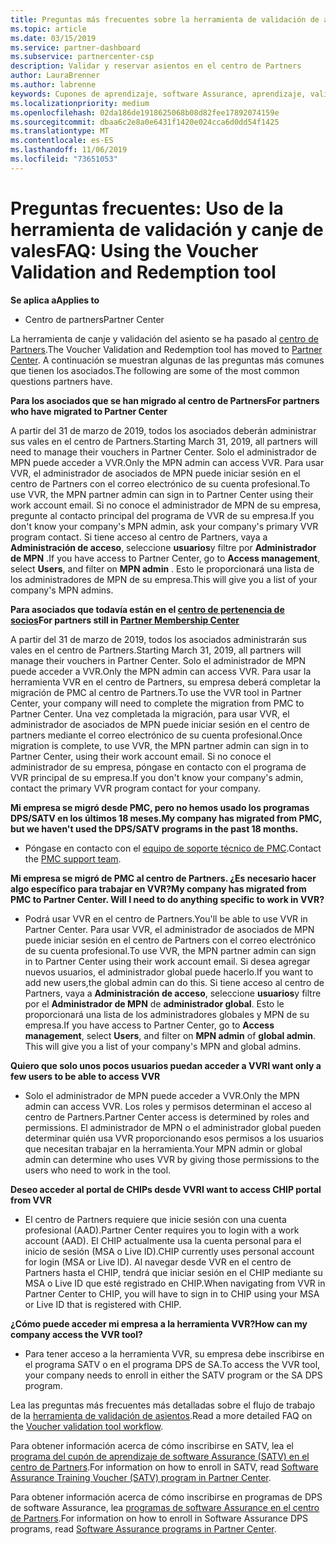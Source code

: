 ```yaml
---
title: Preguntas más frecuentes sobre la herramienta de validación de asientos | Centro de Partners
ms.topic: article
ms.date: 03/15/2019
ms.service: partner-dashboard
ms.subservice: partnercenter-csp
description: Validar y reservar asientos en el centro de Partners
author: LauraBrenner
ms.author: labrenne
keywords: Cupones de aprendizaje, software Assurance, aprendizaje, validar vales, reservar justificante
ms.localizationpriority: medium
ms.openlocfilehash: 02da186de1918625068b08d82fee17892074159e
ms.sourcegitcommit: dbaa6c2e8a0e6431f1420e024cca6d0dd54f1425
ms.translationtype: MT
ms.contentlocale: es-ES
ms.lasthandoff: 11/06/2019
ms.locfileid: "73651053"
---
```

# <a name="faq-using-the-voucher-validation-and-redemption-tool"></a><span data-ttu-id="6dbda-104">Preguntas frecuentes: Uso de la herramienta de validación y canje de vales</span><span class="sxs-lookup"><span data-stu-id="6dbda-104">FAQ: Using the Voucher Validation and Redemption tool</span></span> 

<span data-ttu-id="6dbda-105">**Se aplica a**</span><span class="sxs-lookup"><span data-stu-id="6dbda-105">**Applies to**</span></span>

- <span data-ttu-id="6dbda-106">Centro de partners</span><span class="sxs-lookup"><span data-stu-id="6dbda-106">Partner Center</span></span>

<span data-ttu-id="6dbda-107">La herramienta de canje y validación del asiento se ha pasado al [centro de Partners](https://partner.microsoft.com/pcv/dashboard/overview).</span><span class="sxs-lookup"><span data-stu-id="6dbda-107">The Voucher Validation and Redemption tool has moved to [Partner Center](https://partner.microsoft.com/pcv/dashboard/overview).</span></span> <span data-ttu-id="6dbda-108">A continuación se muestran algunas de las preguntas más comunes que tienen los asociados.</span><span class="sxs-lookup"><span data-stu-id="6dbda-108">The following are some of the most common questions partners have.</span></span> 

<span data-ttu-id="6dbda-109">**Para los asociados que se han migrado al centro de Partners**</span><span class="sxs-lookup"><span data-stu-id="6dbda-109">**For partners who have migrated to Partner Center**</span></span>

 <span data-ttu-id="6dbda-110">A partir del 31 de marzo de 2019, todos los asociados deberán administrar sus vales en el centro de Partners.</span><span class="sxs-lookup"><span data-stu-id="6dbda-110">Starting March 31, 2019, all partners will need to manage their vouchers in Partner Center.</span></span> <span data-ttu-id="6dbda-111">Solo el administrador de MPN puede acceder a VVR.</span><span class="sxs-lookup"><span data-stu-id="6dbda-111">Only the MPN admin can access VVR.</span></span> <span data-ttu-id="6dbda-112">Para usar VVR, el administrador de asociados de MPN puede iniciar sesión en el centro de Partners con el correo electrónico de su cuenta profesional.</span><span class="sxs-lookup"><span data-stu-id="6dbda-112">To use VVR, the MPN partner admin can sign in to Partner Center using their work account email.</span></span> <span data-ttu-id="6dbda-113">Si no conoce el administrador de MPN de su empresa, pregunte al contacto principal del programa de VVR de su empresa.</span><span class="sxs-lookup"><span data-stu-id="6dbda-113">If you don't know your company's MPN admin, ask your company's primary VVR program contact.</span></span>  <span data-ttu-id="6dbda-114">Si tiene acceso al centro de Partners, vaya a **Administración de acceso**, seleccione **usuarios**y filtre por **Administrador de MPN** .</span><span class="sxs-lookup"><span data-stu-id="6dbda-114">If you have access to Partner Center, go to **Access management**, select **Users**, and filter on **MPN admin** .</span></span> <span data-ttu-id="6dbda-115">Esto le proporcionará una lista de los administradores de MPN de su empresa.</span><span class="sxs-lookup"><span data-stu-id="6dbda-115">This will give you a list of your company's MPN admins.</span></span>  

<span data-ttu-id="6dbda-116">**Para asociados que todavía están en el [centro de pertenencia de socios](https://partner.microsoft.com/)**</span><span class="sxs-lookup"><span data-stu-id="6dbda-116">**For partners still in [Partner Membership Center](https://partner.microsoft.com/)**</span></span>

<span data-ttu-id="6dbda-117">A partir del 31 de marzo de 2019, todos los asociados administrarán sus vales en el centro de Partners.</span><span class="sxs-lookup"><span data-stu-id="6dbda-117">Starting March 31, 2019, all partners will manage their vouchers in Partner Center.</span></span> <span data-ttu-id="6dbda-118">Solo el administrador de MPN puede acceder a VVR.</span><span class="sxs-lookup"><span data-stu-id="6dbda-118">Only the MPN admin can access VVR.</span></span> <span data-ttu-id="6dbda-119">Para usar la herramienta VVR en el centro de Partners, su empresa deberá completar la migración de PMC al centro de Partners.</span><span class="sxs-lookup"><span data-stu-id="6dbda-119">To use the VVR tool in Partner Center, your company will need to complete the migration from PMC to Partner Center.</span></span> <span data-ttu-id="6dbda-120">Una vez completada la migración, para usar VVR, el administrador de asociados de MPN puede iniciar sesión en el centro de partners mediante el correo electrónico de su cuenta profesional.</span><span class="sxs-lookup"><span data-stu-id="6dbda-120">Once migration is complete, to use VVR, the MPN partner admin can sign in to Partner Center, using their work account email.</span></span> <span data-ttu-id="6dbda-121">Si no conoce el administrador de su empresa, póngase en contacto con el programa de VVR principal de su empresa.</span><span class="sxs-lookup"><span data-stu-id="6dbda-121">If you don't know your company's admin, contact the primary VVR program contact for your company.</span></span>  


<span data-ttu-id="6dbda-122">**Mi empresa se migró desde PMC, pero no hemos usado los programas DPS/SATV en los últimos 18 meses.**</span><span class="sxs-lookup"><span data-stu-id="6dbda-122">**My company has migrated from PMC, but we haven't used the DPS/SATV programs in the past 18 months.**</span></span>

- <span data-ttu-id="6dbda-123">Póngase en contacto con el [equipo de soporte técnico de PMC](mailto:proghelp@microsoft.com).</span><span class="sxs-lookup"><span data-stu-id="6dbda-123">Contact the [PMC support team](mailto:proghelp@microsoft.com).</span></span> 


<span data-ttu-id="6dbda-124">**Mi empresa se migró de PMC al centro de Partners. ¿Es necesario hacer algo específico para trabajar en VVR?**</span><span class="sxs-lookup"><span data-stu-id="6dbda-124">**My company has migrated from PMC to Partner Center. Will I need to do anything specific to work in VVR?**</span></span> 

- <span data-ttu-id="6dbda-125">Podrá usar VVR en el centro de Partners.</span><span class="sxs-lookup"><span data-stu-id="6dbda-125">You'll be able to use VVR in Partner Center.</span></span>  <span data-ttu-id="6dbda-126">Para usar VVR, el administrador de asociados de MPN puede iniciar sesión en el centro de Partners con el correo electrónico de su cuenta profesional.</span><span class="sxs-lookup"><span data-stu-id="6dbda-126">To use VVR, the MPN partner admin can sign in to Partner Center using their work account email.</span></span> <span data-ttu-id="6dbda-127">Si desea agregar nuevos usuarios, el administrador global puede hacerlo.</span><span class="sxs-lookup"><span data-stu-id="6dbda-127">If you want to add new users,the global admin can do this.</span></span> <span data-ttu-id="6dbda-128">Si tiene acceso al centro de Partners, vaya a **Administración de acceso**, seleccione **usuarios**y filtre por el **Administrador de MPN** de **administrador global**. Esto le proporcionará una lista de los administradores globales y MPN de su empresa.</span><span class="sxs-lookup"><span data-stu-id="6dbda-128">If you have access to Partner Center, go to **Access management**, select **Users**, and filter on **MPN admin** of **global admin**. This will give you a list of your company's MPN and global admins.</span></span>  

<span data-ttu-id="6dbda-129">**Quiero que solo unos pocos usuarios puedan acceder a VVR**</span><span class="sxs-lookup"><span data-stu-id="6dbda-129">**I want only a few users to be able to access VVR**</span></span>

- <span data-ttu-id="6dbda-130">Solo el administrador de MPN puede acceder a VVR.</span><span class="sxs-lookup"><span data-stu-id="6dbda-130">Only the MPN admin can access VVR.</span></span> <span data-ttu-id="6dbda-131">Los roles y permisos determinan el acceso al centro de Partners.</span><span class="sxs-lookup"><span data-stu-id="6dbda-131">Partner Center access is determined by roles and permissions.</span></span> <span data-ttu-id="6dbda-132">El administrador de MPN o el administrador global pueden determinar quién usa VVR proporcionando esos permisos a los usuarios que necesitan trabajar en la herramienta.</span><span class="sxs-lookup"><span data-stu-id="6dbda-132">Your MPN admin or global admin can determine who uses VVR by giving those permissions to the users who need to work in the tool.</span></span>

<span data-ttu-id="6dbda-133">**Deseo acceder al portal de CHIPs desde VVR**</span><span class="sxs-lookup"><span data-stu-id="6dbda-133">**I want to access CHIP portal from VVR**</span></span>

- <span data-ttu-id="6dbda-134">El centro de Partners requiere que inicie sesión con una cuenta profesional (AAD).</span><span class="sxs-lookup"><span data-stu-id="6dbda-134">Partner Center requires you to login with a work account (AAD).</span></span>  <span data-ttu-id="6dbda-135">El CHIP actualmente usa la cuenta personal para el inicio de sesión (MSA o Live ID).</span><span class="sxs-lookup"><span data-stu-id="6dbda-135">CHIP currently uses personal account for login (MSA or Live ID).</span></span>  <span data-ttu-id="6dbda-136">Al navegar desde VVR en el centro de Partners hasta el CHIP, tendrá que iniciar sesión en el CHIP mediante su MSA o Live ID que esté registrado en CHIP.</span><span class="sxs-lookup"><span data-stu-id="6dbda-136">When navigating from VVR in Partner Center to CHIP, you will have to sign in to CHIP using your MSA or Live ID that is registered with CHIP.</span></span>

<span data-ttu-id="6dbda-137">**¿Cómo puede acceder mi empresa a la herramienta VVR?**</span><span class="sxs-lookup"><span data-stu-id="6dbda-137">**How can my company access the VVR tool?**</span></span>

- <span data-ttu-id="6dbda-138">Para tener acceso a la herramienta VVR, su empresa debe inscribirse en el programa SATV o en el programa DPS de SA.</span><span class="sxs-lookup"><span data-stu-id="6dbda-138">To access the VVR tool, your company needs to enroll in either the SATV program or the SA DPS program.</span></span>

<span data-ttu-id="6dbda-139">Lea las preguntas más frecuentes más detalladas sobre el flujo de trabajo de la [herramienta de validación de asientos](https://query.prod.cms.rt.microsoft.com/cms/api/am/binary/RE3kz5o).</span><span class="sxs-lookup"><span data-stu-id="6dbda-139">Read a more detailed FAQ on the [Voucher validation tool workflow](https://query.prod.cms.rt.microsoft.com/cms/api/am/binary/RE3kz5o).</span></span>

<span data-ttu-id="6dbda-140">Para obtener información acerca de cómo inscribirse en SATV, lea el [programa del cupón de aprendizaje de software Assurance (SATV) en el centro de Partners](software-assurance-satv.md).</span><span class="sxs-lookup"><span data-stu-id="6dbda-140">For information on how to enroll in SATV, read [Software Assurance Training Voucher (SATV) program in Partner Center](software-assurance-satv.md).</span></span>

<span data-ttu-id="6dbda-141">Para obtener información acerca de cómo inscribirse en programas de DPS de software Assurance, lea [programas de software Assurance en el centro de Partners](software-assurance-dps.md).</span><span class="sxs-lookup"><span data-stu-id="6dbda-141">For information on how to enroll in Software Assurance DPS programs, read [Software Assurance programs in Partner Center](software-assurance-dps.md).</span></span>
